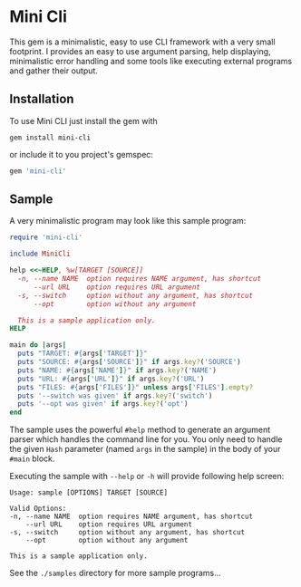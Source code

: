 # Mini Cli

This gem is a minimalistic, easy to use CLI framework with a very small footprint. I provides an easy to use argument parsing, help displaying, minimalistic error handling and some tools like executing external programs and gather their output.

## Installation

To use Mini CLI just install the gem with

```shell
gem install mini-cli
```

or include it to you project's gemspec:

```ruby
gem 'mini-cli'
```

## Sample

A very minimalistic program may look like this sample program:

```ruby
require 'mini-cli'

include MiniCli

help <<~HELP, %w[TARGET [SOURCE]]
  -n, --name NAME  option requires NAME argument, has shortcut
      --url URL    option requires URL argument
  -s, --switch     option without any argument, has shortcut
      --opt        option without any argument

  This is a sample application only.
HELP

main do |args|
  puts "TARGET: #{args['TARGET']}"
  puts "SOURCE: #{args['SOURCE']}" if args.key?('SOURCE')
  puts "NAME: #{args['NAME']}" if args.key?('NAME')
  puts "URL: #{args['URL']}" if args.key?('URL')
  puts "FILES: #{args['FILES']}" unless args['FILES'].empty?
  puts '--switch was given' if args.key?('switch')
  puts '--opt was given' if args.key?('opt')
end
```

The sample uses the powerful `#help` method to generate an argument parser which handles the command line for you. You only need to handle the given `Hash` parameter (named `args` in the sample) in the body of your `#main` block.

Executing the sample with `--help` or `-h` will provide following help screen:

```
Usage: sample [OPTIONS] TARGET [SOURCE]

Valid Options:
-n, --name NAME  option requires NAME argument, has shortcut
    --url URL    option requires URL argument
-s, --switch     option without any argument, has shortcut
    --opt        option without any argument

This is a sample application only.
```

See the `./samples` directory for more sample programs…
